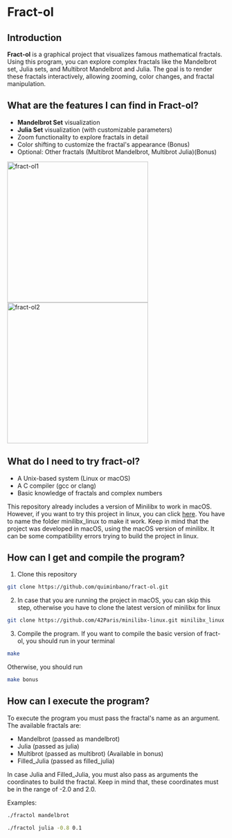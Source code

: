# Fract-ol

## Introduction

**Fract-ol** is a graphical project that visualizes famous mathematical fractals. Using this program, you can explore complex fractals like the Mandelbrot set, Julia sets, and Multibrot Mandelbrot and Julia. The goal is to render these fractals interactively, allowing zooming, color changes, and fractal manipulation.

## What are the features I can find in Fract-ol?

- **Mandelbrot Set** visualization
- **Julia Set** visualization (with customizable parameters)
- Zoom functionality to explore fractals in detail
- Color shifting to customize the fractal's appearance (Bonus)
- Optional: Other fractals (Multibrot Mandelbrot, Multibrot Julia)(Bonus)
<p>
  <img src="https://github.com/user-attachments/assets/93eba5c7-fdf8-4e94-8650-a62e95c39922" alt="fract-ol1" width="325"/>
  <img src="https://github.com/user-attachments/assets/3a83ff2f-98ae-487e-a015-e18140aee570" alt="fract-ol2" width="325"/>
</p>

## What do I need to try fract-ol?

- A Unix-based system (Linux or macOS)
- A C compiler (gcc or clang)
- Basic knowledge of fractals and complex numbers

This repository already includes a version of Minilibx to work in macOS. However, if you want to try this project in linux, you can click [here](https://github.com/42Paris/minilibx-linux.git). You have to name the folder minilibx_linux to make it work. Keep in mind that the project was developed in macOS, using the macOS version of minilibx. It can be some compatibility errors trying to build the project in linux.

## How can I get and compile the program?

1. Clone this repository
```bash
git clone https://github.com/quiminbano/fract-ol.git
```
2. In case that you are running the project in macOS, you can skip this step, otherwise you have to clone the latest version of minilibx for linux
```bash
git clone https://github.com/42Paris/minilibx-linux.git minilibx_linux
```
3. Compile the program. If you want to compile the basic version of fract-ol, you should run in your terminal
```bash
make
```
Otherwise, you should run
```bash
make bonus
```

## How can I execute the program?

To execute the program you must pass the fractal's name as an argument. The available fractals are:
- Mandelbrot (passed as mandelbrot)
- Julia (passed as julia)
- Multibrot (passed as multibrot) (Available in bonus)
- Filled_Julia (passed as filled_julia)

In case Julia and Filled_Julia, you must also pass as arguments the coordinates to build the fractal. Keep in mind that, these coordinates must be in the range of -2.0 and 2.0.

Examples:
```bash
./fractol mandelbrot
```
```bash
./fractol julia -0.8 0.1
```